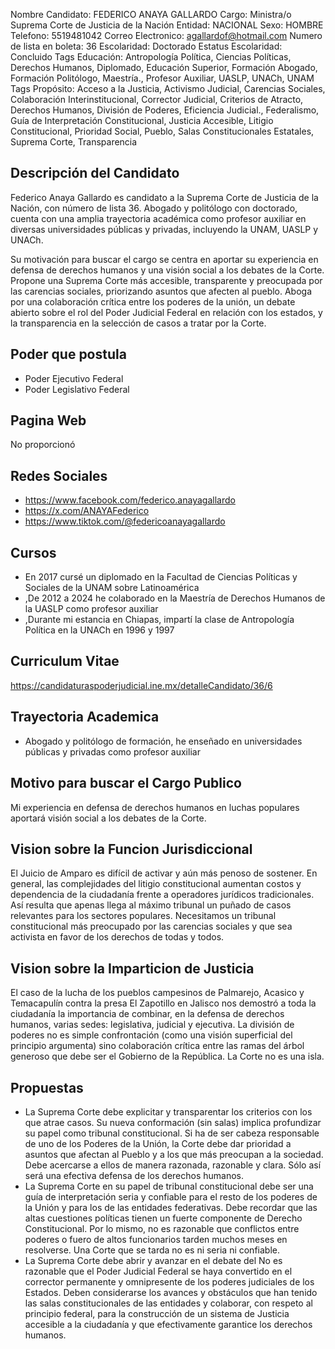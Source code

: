 Nombre Candidato: FEDERICO ANAYA GALLARDO
Cargo: Ministra/o Suprema Corte de Justicia de la Nación
Entidad: NACIONAL
Sexo: HOMBRE
Telefono: 5519481042
Correo Electronico: agallardof@hotmail.com
Numero de lista en boleta: 36
Escolaridad: Doctorado
Estatus Escolaridad: Concluido
Tags Educación: Antropología Política, Ciencias Políticas, Derechos Humanos, Diplomado, Educación Superior, Formación Abogado, Formación Politólogo, Maestría., Profesor Auxiliar, UASLP, UNACh, UNAM
Tags Propósito: Acceso a la Justicia, Activismo Judicial, Carencias Sociales, Colaboración Interinstitucional, Corrector Judicial, Criterios de Atracto, Derechos Humanos, División de Poderes, Eficiencia Judicial., Federalismo, Guía de Interpretación Constitucional, Justicia Accesible, Litigio Constitucional, Prioridad Social, Pueblo, Salas Constitucionales Estatales, Suprema Corte, Transparencia


## Descripción del Candidato 

Federico Anaya Gallardo es candidato a la Suprema Corte de Justicia de la Nación, con número de lista 36. Abogado y politólogo con doctorado, cuenta con una amplia trayectoria académica como profesor auxiliar en diversas universidades públicas y privadas, incluyendo la UNAM, UASLP y UNACh.

Su motivación para buscar el cargo se centra en aportar su experiencia en defensa de derechos humanos y una visión social a los debates de la Corte. Propone una Suprema Corte más accesible, transparente y preocupada por las carencias sociales, priorizando asuntos que afecten al pueblo. Aboga por una colaboración crítica entre los poderes de la unión, un debate abierto sobre el rol del Poder Judicial Federal en relación con los estados, y la transparencia en la selección de casos a tratar por la Corte.


## Poder que postula

- Poder Ejecutivo Federal
- Poder Legislativo Federal


## Pagina Web

No proporcionó


## Redes Sociales

- https://www.facebook.com/federico.anayagallardo
- https://x.com/ANAYAFederico
- https://www.tiktok.com/@federicoanayagallardo


## Cursos

- En 2017 cursé un diplomado en la Facultad de Ciencias Políticas y Sociales de la UNAM sobre Latinoamérica
- ,De 2012 a 2024 he colaborado en la Maestría de Derechos Humanos de la UASLP como profesor auxiliar
- ,Durante mi estancia en Chiapas, impartí la clase de Antropología Política en la UNACh en 1996 y 1997


## Curriculum Vitae

https://candidaturaspoderjudicial.ine.mx/detalleCandidato/36/6


## Trayectoria Academica

- Abogado y politólogo de formación, he enseñado en universidades públicas y privadas como profesor auxiliar


## Motivo para buscar el Cargo Publico

Mi experiencia en defensa de derechos humanos en luchas populares aportará visión social a los debates de la Corte.


## Vision sobre la Funcion Jurisdiccional

El Juicio de Amparo es difícil de activar y aún más penoso de sostener. En general, las complejidades del litigio constitucional aumentan costos y dependencia de la ciudadanía frente a operadores jurídicos tradicionales. Así resulta que apenas llega al máximo tribunal un puñado de casos relevantes para los sectores populares. Necesitamos un tribunal constitucional más preocupado por las carencias sociales y que sea activista en favor de los derechos de todas y todos.


## Vision sobre la Imparticion de Justicia

El caso de la lucha de los pueblos campesinos de Palmarejo, Acasico y Temacapulín contra la presa El Zapotillo en Jalisco nos demostró a toda la ciudadanía la importancia de combinar, en la defensa de derechos humanos, varias sedes: legislativa, judicial y ejecutiva. La división de poderes no es simple confrontación (como una visión superficial del principio argumenta) sino colaboración crítica entre las ramas del árbol generoso que debe ser el Gobierno de la República. La Corte no es una isla.


## Propuestas

- La Suprema Corte debe explicitar y transparentar los criterios con los que atrae casos. Su nueva conformación (sin salas) implica profundizar su papel como tribunal constitucional. Si ha de ser cabeza responsable de uno de los Poderes de la Unión, la Corte debe dar prioridad a asuntos que afectan al Pueblo y a los que más preocupan a la sociedad. Debe acercarse a ellos de manera razonada, razonable y clara. Sólo así será una efectiva defensa de los derechos humanos.
- La Suprema Corte en su papel de tribunal constitucional debe ser una guía de interpretación seria y confiable para el resto de los poderes de la Unión y para los de las entidades federativas. Debe recordar que las altas cuestiones políticas tienen un fuerte componente de Derecho Constitucional. Por lo mismo, no es razonable que conflictos entre poderes o fuero de altos funcionarios tarden muchos meses en resolverse. Una Corte que se tarda no es ni seria ni confiable.
- La Suprema Corte debe abrir y avanzar en el debate del  No es razonable que el Poder Judicial Federal se haya convertido en el corrector permanente y omnipresente de los poderes judiciales de los Estados. Deben considerarse los avances y obstáculos que han tenido las salas constitucionales de las entidades y colaborar, con respeto al principio federal, para la construcción de un sistema de Justicia accesible a la ciudadanía y que efectivamente garantice los derechos humanos.

